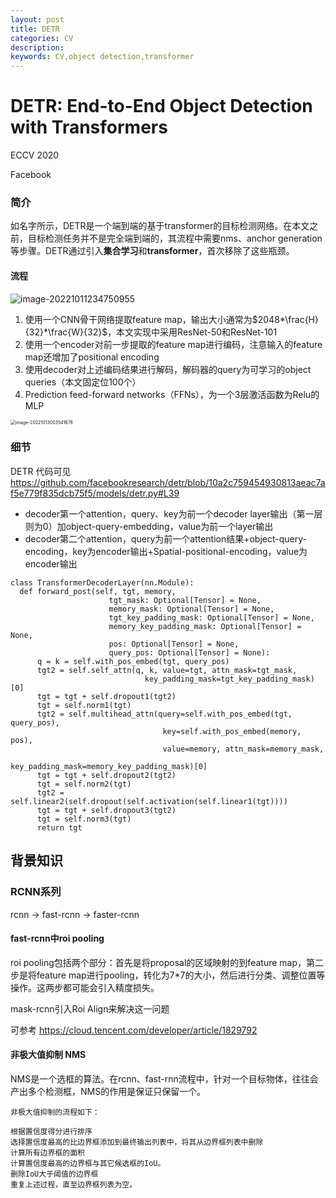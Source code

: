 ```yaml
---
layout: post
title: DETR
categories: CV
description:
keywords: CV,object detection,transformer
---
```




# **DETR**: End-to-End Object Detection with Transformers

ECCV 2020

Facebook

### 简介

如名字所示，DETR是一个端到端的基于transformer的目标检测网络。在本文之前，目标检测任务并不是完全端到端的，其流程中需要nms、anchor generation等步骤。DETR通过引入**集合学习**和**transformer**，首次移除了这些瓶颈。



#### 流程
![image-20221011234750955](http://pic.inoodles.online/imgimage-20221011234750955.png)


1. 使用一个CNN骨干网络提取feature map，输出大小通常为$2048*\frac{H}{32}*\frac{W}{32}$，本文实现中采用ResNet-50和ResNet-101
2. 使用一个encoder对前一步提取的feature map进行编码，注意输入的feature map还增加了positional encoding
3. 使用decoder对上述编码结果进行解码，解码器的query为可学习的object queries（本文固定位100个）
4. Prediction feed-forward networks（FFNs），为一个3层激活函数为Relu的MLP



<img src="http://pic.inoodles.online/imgimage-20221013003541678.png" alt="image-20221013003541678" style="zoom:50%;" />

### 细节

DETR 代码可见 https://github.com/facebookresearch/detr/blob/10a2c759454930813aeac7af5e779f835dcb75f5/models/detr.py#L39

- decoder第一个attention，query、key为前一个decoder layer输出（第一层则为0）加object-query-embedding，value为前一个layer输出
- decoder第二个attention，query为前一个attention结果+object-query-encoding，key为encoder输出+Spatial-positional-encoding，value为encoder输出

```
class TransformerDecoderLayer(nn.Module):
  def forward_post(self, tgt, memory,
                      tgt_mask: Optional[Tensor] = None,
                      memory_mask: Optional[Tensor] = None,
                      tgt_key_padding_mask: Optional[Tensor] = None,
                      memory_key_padding_mask: Optional[Tensor] = None,
                      pos: Optional[Tensor] = None,
                      query_pos: Optional[Tensor] = None):
      q = k = self.with_pos_embed(tgt, query_pos)
      tgt2 = self.self_attn(q, k, value=tgt, attn_mask=tgt_mask,
                              key_padding_mask=tgt_key_padding_mask)[0]
      tgt = tgt + self.dropout1(tgt2)
      tgt = self.norm1(tgt)
      tgt2 = self.multihead_attn(query=self.with_pos_embed(tgt, query_pos),
                                  key=self.with_pos_embed(memory, pos),
                                  value=memory, attn_mask=memory_mask,
                                  key_padding_mask=memory_key_padding_mask)[0]
      tgt = tgt + self.dropout2(tgt2)
      tgt = self.norm2(tgt)
      tgt2 = self.linear2(self.dropout(self.activation(self.linear1(tgt))))
      tgt = tgt + self.dropout3(tgt2)
      tgt = self.norm3(tgt)
      return tgt
```



## 背景知识

### RCNN系列

rcnn -> fast-rcnn -> faster-rcnn

#### fast-rcnn中roi pooling

roi pooling包括两个部分：首先是将proposal的区域映射的到feature map，第二步是将feature map进行pooling，转化为7*7的大小，然后进行分类、调整位置等操作。这两步都可能会引入精度损失。

mask-rcnn引入Roi Align来解决这一问题

可参考 https://cloud.tencent.com/developer/article/1829792

#### 非极大值抑制 NMS

NMS是一个选框的算法。在rcnn、fast-rnn流程中，针对一个目标物体，往往会产出多个检测框，NMS的作用是保证只保留一个。

```
非极大值抑制的流程如下：

根据置信度得分进行排序
选择置信度最高的比边界框添加到最终输出列表中，将其从边界框列表中删除
计算所有边界框的面积
计算置信度最高的边界框与其它候选框的IoU。
删除IoU大于阈值的边界框
重复上述过程，直至边界框列表为空。
```

